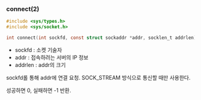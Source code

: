 ### connect(2)
```c
#include <sys/types.h>
#include <sys/socket.h>

int connect(int sockfd, const struct sockaddr *addr, socklen_t addrlen);
```
- sockfd : 소켓 기술자
- addr : 접속하려는 서버의 IP 정보
- addrlen : addr의 크기

sockfd롤 통해 addr에 연결 요청.
SOCK_STREAM 방식으로 통신할 때만 사용한다.

성공하면 0, 실패하면 -1 반환.